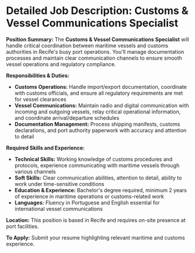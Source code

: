 # Detailed Job Description: Customs & Vessel Communications Specialist

**Position Summary:**
The **Customs & Vessel Communications Specialist** will handle critical coordination between maritime vessels and customs authorities in Recife's busy port operations. You'll manage documentation processes and maintain clear communication channels to ensure smooth vessel operations and regulatory compliance.

**Responsibilities & Duties:**
- **Customs Operations:** Handle import/export documentation, coordinate with customs officials, and ensure all regulatory requirements are met for vessel clearances
- **Vessel Communications:** Maintain radio and digital communication with incoming and outgoing vessels, relay critical operational information, and coordinate arrival/departure schedules
- **Documentation Management:** Process shipping manifests, customs declarations, and port authority paperwork with accuracy and attention to detail

**Required Skills and Experience:**
- **Technical Skills:** Working knowledge of customs procedures and protocols, experience communicating with maritime vessels through various channels
- **Soft Skills:** Clear communication abilities, attention to detail, ability to work under time-sensitive conditions
- **Education & Experience:** Bachelor's degree required, minimum 2 years of experience in maritime operations or customs-related work
- **Languages:** Fluency in Portuguese and English essential for international vessel communications

**Location:** This position is based in Recife and requires on-site presence at port facilities.

**To Apply:**
Submit your resume highlighting relevant maritime and customs experience.